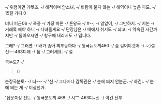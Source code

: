 -/
위험이면 가켓조.
-/
해적이며 암소녀,
-/
바람이 불지 않는
-/
해역이나 높은 파도.
-/
15질 기디 0


<!-- 77 (29).jpg -->
비니 피근06
-/
폭풍
-/
가장 마른
-/
튼왕국
-/
#--;
-/
알앞어,
-/
그만하지.
-/
저논
-/
거래록 해야 하니
-/
다녀올계요
-/
단장남은
-/
배에서 쉬서도
-/
되고:
-/
약속된 시간까지만
-/
돌아오시면
-/
항구에 내리서도
-/
덥니다.


<!-- 77 (30).jpg -->
그래?
-/
그러면
-/
배가 좁아 찌부둥하다
-/
왕국뉴토끼460
-/
좀 걸어야켓어
-/
~:)설신---463디애
-/
품
-/
그러세요.
-/
설


<!-- 77 (31).jpg -->
국누도7
-/
>0


<!-- 77 (32).jpg -->
눈장국분토-
-/
너---
-/
'신
-/
그나저나 감독관은
-/
눈에 띄지 안눈군.
-/
하긴:.
-/
눈에 띄는 게
-/
이상한가.


<!-- 77 (33).jpg -->
'접문쪽정 진트
-/
왕국분토끼 468
-/
시""-463디~신
-/
이건 전부
